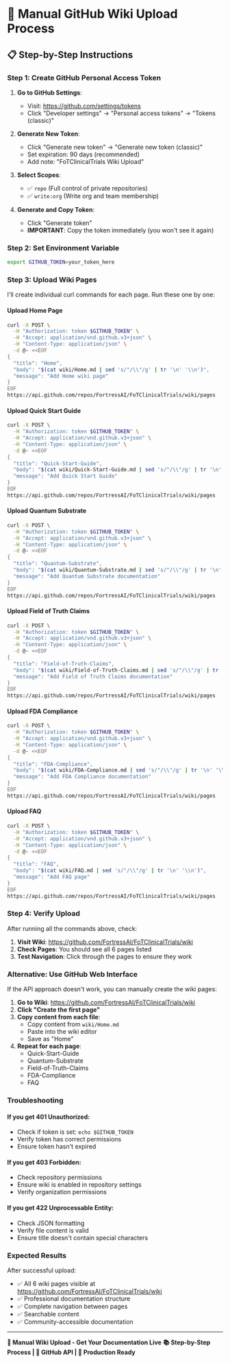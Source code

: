 # 🚀 Manual GitHub Wiki Upload Process

## 📋 **Step-by-Step Instructions**

### **Step 1: Create GitHub Personal Access Token**

1. **Go to GitHub Settings**:
   - Visit: https://github.com/settings/tokens
   - Click "Developer settings" → "Personal access tokens" → "Tokens (classic)"

2. **Generate New Token**:
   - Click "Generate new token" → "Generate new token (classic)"
   - Set expiration: 90 days (recommended)
   - Add note: "FoTClinicalTrials Wiki Upload"

3. **Select Scopes**:
   - ✅ `repo` (Full control of private repositories)
   - ✅ `write:org` (Write org and team membership)

4. **Generate and Copy Token**:
   - Click "Generate token"
   - **IMPORTANT**: Copy the token immediately (you won't see it again)

### **Step 2: Set Environment Variable**

```bash
export GITHUB_TOKEN=your_token_here
```

### **Step 3: Upload Wiki Pages**

I'll create individual curl commands for each page. Run these one by one:

#### **Upload Home Page**
```bash
curl -X POST \
  -H "Authorization: token $GITHUB_TOKEN" \
  -H "Accept: application/vnd.github.v3+json" \
  -H "Content-Type: application/json" \
  -d @- <<EOF
{
  "title": "Home",
  "body": "$(cat wiki/Home.md | sed 's/"/\\"/g' | tr '\n' '\\n')",
  "message": "Add Home wiki page"
}
EOF
https://api.github.com/repos/FortressAI/FoTClinicalTrials/wiki/pages
```

#### **Upload Quick Start Guide**
```bash
curl -X POST \
  -H "Authorization: token $GITHUB_TOKEN" \
  -H "Accept: application/vnd.github.v3+json" \
  -H "Content-Type: application/json" \
  -d @- <<EOF
{
  "title": "Quick-Start-Guide",
  "body": "$(cat wiki/Quick-Start-Guide.md | sed 's/"/\\"/g' | tr '\n' '\\n')",
  "message": "Add Quick Start Guide"
}
EOF
https://api.github.com/repos/FortressAI/FoTClinicalTrials/wiki/pages
```

#### **Upload Quantum Substrate**
```bash
curl -X POST \
  -H "Authorization: token $GITHUB_TOKEN" \
  -H "Accept: application/vnd.github.v3+json" \
  -H "Content-Type: application/json" \
  -d @- <<EOF
{
  "title": "Quantum-Substrate",
  "body": "$(cat wiki/Quantum-Substrate.md | sed 's/"/\\"/g' | tr '\n' '\\n')",
  "message": "Add Quantum Substrate documentation"
}
EOF
https://api.github.com/repos/FortressAI/FoTClinicalTrials/wiki/pages
```

#### **Upload Field of Truth Claims**
```bash
curl -X POST \
  -H "Authorization: token $GITHUB_TOKEN" \
  -H "Accept: application/vnd.github.v3+json" \
  -H "Content-Type: application/json" \
  -d @- <<EOF
{
  "title": "Field-of-Truth-Claims",
  "body": "$(cat wiki/Field-of-Truth-Claims.md | sed 's/"/\\"/g' | tr '\n' '\\n')",
  "message": "Add Field of Truth Claims documentation"
}
EOF
https://api.github.com/repos/FortressAI/FoTClinicalTrials/wiki/pages
```

#### **Upload FDA Compliance**
```bash
curl -X POST \
  -H "Authorization: token $GITHUB_TOKEN" \
  -H "Accept: application/vnd.github.v3+json" \
  -H "Content-Type: application/json" \
  -d @- <<EOF
{
  "title": "FDA-Compliance",
  "body": "$(cat wiki/FDA-Compliance.md | sed 's/"/\\"/g' | tr '\n' '\\n')",
  "message": "Add FDA Compliance documentation"
}
EOF
https://api.github.com/repos/FortressAI/FoTClinicalTrials/wiki/pages
```

#### **Upload FAQ**
```bash
curl -X POST \
  -H "Authorization: token $GITHUB_TOKEN" \
  -H "Accept: application/vnd.github.v3+json" \
  -H "Content-Type: application/json" \
  -d @- <<EOF
{
  "title": "FAQ",
  "body": "$(cat wiki/FAQ.md | sed 's/"/\\"/g' | tr '\n' '\\n')",
  "message": "Add FAQ page"
}
EOF
https://api.github.com/repos/FortressAI/FoTClinicalTrials/wiki/pages
```

### **Step 4: Verify Upload**

After running all the commands above, check:

1. **Visit Wiki**: https://github.com/FortressAI/FoTClinicalTrials/wiki
2. **Check Pages**: You should see all 6 pages listed
3. **Test Navigation**: Click through the pages to ensure they work

### **Alternative: Use GitHub Web Interface**

If the API approach doesn't work, you can manually create the wiki pages:

1. **Go to Wiki**: https://github.com/FortressAI/FoTClinicalTrials/wiki
2. **Click "Create the first page"**
3. **Copy content from each file**:
   - Copy content from `wiki/Home.md`
   - Paste into the wiki editor
   - Save as "Home"
4. **Repeat for each page**:
   - Quick-Start-Guide
   - Quantum-Substrate
   - Field-of-Truth-Claims
   - FDA-Compliance
   - FAQ

### **Troubleshooting**

#### **If you get 401 Unauthorized**:
- Check if token is set: `echo $GITHUB_TOKEN`
- Verify token has correct permissions
- Ensure token hasn't expired

#### **If you get 403 Forbidden**:
- Check repository permissions
- Ensure wiki is enabled in repository settings
- Verify organization permissions

#### **If you get 422 Unprocessable Entity**:
- Check JSON formatting
- Verify file content is valid
- Ensure title doesn't contain special characters

### **Expected Results**

After successful upload:
- ✅ All 6 wiki pages visible at https://github.com/FortressAI/FoTClinicalTrials/wiki
- ✅ Professional documentation structure
- ✅ Complete navigation between pages
- ✅ Searchable content
- ✅ Community-accessible documentation

---

**🚀 Manual Wiki Upload - Get Your Documentation Live**
**📚 Step-by-Step Process | 🔗 GitHub API | 🎯 Production Ready**

